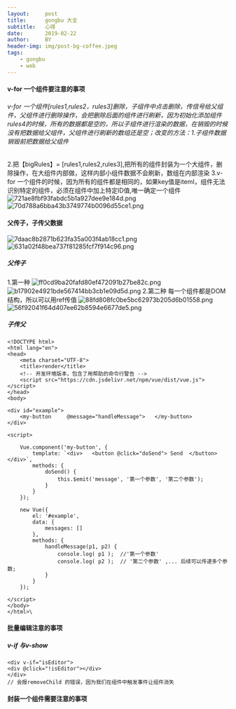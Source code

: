 ```yaml
---
layout:     post
title:      gongbu 大全
subtitle:   心得
date:       2019-02-22
author:     BY
header-img: img/post-bg-coffee.jpeg
tags:
    - gongbu
    - web
---
```


#### v-for 一个组件要注意的事项
###### v-for 一个组件[rules1,rules2，rules3]删除，子组件中点击删除，传信号给父组件，父组件进行删除操作，会把删除后面的组件进行刷新，因为初始化添加组件rules4的时候，所有的数据都是空的，所以子组件进行渲染的数据，在销毁的时候没有把数据给父组件，父组件进行刷新的数组还是空；改变的方法：1.子组件数据销毁前把数据给父组件
   2.把【bigRules】= [rules1,rules2,rules3],把所有的组件封装为一个大组件，删除操作，在大组件内部做，这样内部小组件数据不会刷新，数组在内部渲染
   3.v-for 一个组件的时候，因为所有的组件都是相同的，如果key值是itemI，组件无法识别特定的组件，必须在组件中加上特定ID值,唯一确定一个组件
   ![721ae8fbf93fabdc5b1a927dee9e184d.png](evernotecid://14CFAE30-4441-40A8-9461-E2D44A11A958/appyinxiangcom/22264124/ENResource/p22)
   ![70d788a6bba43b3749774b0096d55ce1.png](evernotecid://14CFAE30-4441-40A8-9461-E2D44A11A958/appyinxiangcom/22264124/ENResource/p23)
   
#### 父传子，子传父数据
![7daac8b2871b623fa35a003f4ab18cc1.png](evernotecid://14CFAE30-4441-40A8-9461-E2D44A11A958/appyinxiangcom/22264124/ENResource/p24)
![631a02f48bea737f81285fcf7f914c96.png](evernotecid://14CFAE30-4441-40A8-9461-E2D44A11A958/appyinxiangcom/22264124/ENResource/p25)


##### 父传子
1.第一种
![ff0cd9ba20fafd80ef472091b27be82c.png](evernotecid://14CFAE30-4441-40A8-9461-E2D44A11A958/appyinxiangcom/22264124/ENResource/p26)
![b17902e4921bde567414bb3cb1e09d5d.png](evernotecid://14CFAE30-4441-40A8-9461-E2D44A11A958/appyinxiangcom/22264124/ENResource/p27)
2.第二种
每一个组件都是DOM结构，所以可以用ref传值
![88fd808fc0be5bc62973b205d6b01558.png](evernotecid://14CFAE30-4441-40A8-9461-E2D44A11A958/appyinxiangcom/22264124/ENResource/p28)
![56f92041f64d407ee62b8594e6677de5.png](evernotecid://14CFAE30-4441-40A8-9461-E2D44A11A958/appyinxiangcom/22264124/ENResource/p29)


##### 子传父
```
<!DOCTYPE html>
<html lang="en">
<head>
    <meta charset="UTF-8">
    <title>render</title>
    <!-- 开发环境版本，包含了用帮助的命令行警告 -->
    <script src="https://cdn.jsdelivr.net/npm/vue/dist/vue.js"></script>
</head>
<body>
 
<div id="example">
    <my-button     @message="handleMessage">   </my-button>
</div>
 
<script>
 
    Vue.component('my-button', {
        template: `<div>   <button @click="doSend"> Send  </button>  </div>`,
        methods: {
            doSend() {
                this.$emit('message', '第一个参数', '第二个参数');
            }
        }
    });
 
    new Vue({
        el: '#example',
        data: {
            messages: []
        },
        methods: {
            handleMessage(p1, p2) {
                console.log( p1 );  //'第一个参数'
                console.log( p2 );  // '第二个参数' ,... 后续可以传递多个参数;
            }
        }
    });
 
</script>
</body>
</html>\

```

#### 批量编辑注意的事项
##### v-if 与v-show
```
<div v-if="isEditor">
<div @click="!isEditor"></div>
</div>
// 会报removeChild 的错误，因为我们在组件中触发事件让组件消失
```
#### 封装一个组件需要注意的事项
